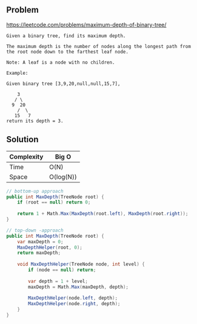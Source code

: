 ## Problem

https://leetcode.com/problems/maximum-depth-of-binary-tree/

```
Given a binary tree, find its maximum depth.

The maximum depth is the number of nodes along the longest path from the root node down to the farthest leaf node.

Note: A leaf is a node with no children.

Example:

Given binary tree [3,9,20,null,null,15,7],

    3
   / \
  9  20
    /  \
   15   7
return its depth = 3.
```

## Solution

| Complexity | Big O |
|------------|-------|
| Time       | O(N)  |
| Space      | O(log(N))  |

```csharp
// bottom-up approach
public int MaxDepth(TreeNode root) {
    if (root == null) return 0;
    
    return 1 + Math.Max(MaxDepth(root.left), MaxDepth(root.right));
}

// top-down -approach
public int MaxDepth(TreeNode root) {
    var maxDepth = 0;        
    MaxDepthHelper(root, 0);
    return maxDepth;
    
    void MaxDepthHelper(TreeNode node, int level) {
        if (node == null) return;
        
        var depth = 1 + level;
        maxDepth = Math.Max(maxDepth, depth);
        
        MaxDepthHelper(node.left, depth);
        MaxDepthHelper(node.right, depth);
    }
}
```
